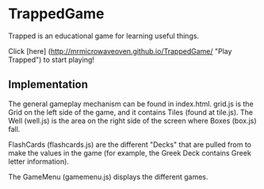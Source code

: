 # TrappedGame

Trapped is an educational game for learning useful things.

Click [here] (http://mrmicrowaveoven.github.io/TrappedGame/ "Play Trapped") to start playing!

## Implementation

The general gameplay mechanism can be found in index.html.  grid.js is the Grid on the left side of the game, and it contains Tiles (found at tile.js).  The Well (well.js) is the area on the right side of the screen where Boxes (box.js) fall.

FlashCards (flashcards.js) are the different "Decks" that are pulled from to make the values in the game (for example, the Greek Deck contains Greek letter information).

The GameMenu (gamemenu.js) displays the different games.
